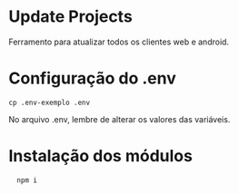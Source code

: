 # Update Projects
Ferramento para atualizar todos os clientes web e android.
##

# Configuração do .env
```
cp .env-exemplo .env
```
No arquivo .env, lembre de alterar os valores das variáveis.
# Instalação dos módulos
```
  npm i 
```

